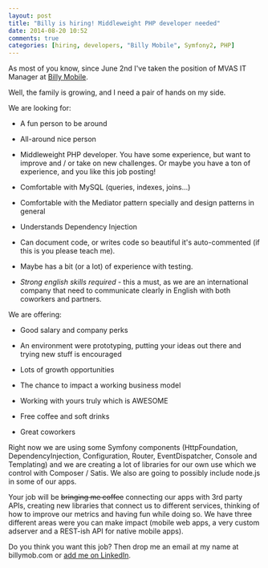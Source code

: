```yaml
---
layout: post
title: "Billy is hiring! Middleweight PHP developer needed"
date: 2014-08-20 10:52
comments: true
categories: [hiring, developers, "Billy Mobile", Symfony2, PHP]
---
```


As most of you know, since June 2nd I've taken the position of MVAS IT Manager at [Billy Mobile](http://www.billymob.com). 

Well, the family is growing, and I need a pair of hands on my side. 

We are looking for: 

   - A fun person to be around

   - All-around nice person

   - Middleweight PHP developer. You have some experience, but want to improve and / or take on new challenges. Or maybe you have a ton of experience, and you like this job posting!

   - Comfortable with MySQL (queries, indexes, joins...)

   - Comfortable with the Mediator pattern specially and design patterns in general

   - Understands Dependency Injection 

   - Can document code, or writes code so beautiful it's auto-commented (if this is you please teach me).

   - Maybe has a bit (or a lot) of experience with testing.

   - *Strong english skills required* - this a must, as we are an international company that need to communicate clearly in English with both coworkers and partners.


We are offering:

   - Good salary and company perks

   - An environment were prototyping, putting your ideas out there and trying new stuff is encouraged

   - Lots of growth opportunities

   - The chance to impact a working business model

   - Working with yours truly which is AWESOME

   - Free coffee and soft drinks

   - Great coworkers


Right now we are using some Symfony components (HttpFoundation, DependencyInjection, Configuration, Router, EventDispatcher, Console and Templating) and we are creating a lot of libraries for our own use which we control with Composer / Satis. We also are going to possibly include node.js in some of our apps.

Your job will be <del>bringing me coffee</del> connecting our apps with 3rd party APIs, creating new libraries that connect us to different services, thinking of how to improve our metrics and having fun while doing so. We have three different areas were you can make impact (mobile web apps, a very custom adserver and a REST-ish API for native mobile apps).

Do you think you want this job? Then drop me an email at my name at billymob.com or [add me on LinkedIn](http://es.linkedin.com/in/gonzalomiguez).
